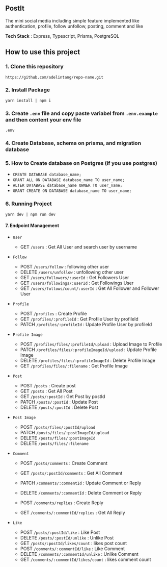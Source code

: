 ## PostIt
The mini social media including simple feature implemented like authentication, profile, follow unfollow, posting, comment and like

**Tech Stack** : Express, Typescript, Prisma, PostgreSQL

## How to use this project

### 1. Clone this repository
`https://github.com/adelintang/repo-name.git`

### 2. Install Package
`yarn install | npm i`

### 3.  Create `.env` file and copy paste variabel from `.env.example` and then content your env file
`
.env
`

### 4. Create Database, schema on prisma, and migration database

### 5. How to Create database on Postgres (if you use postgres)
- `CREATE DATABASE database_name;`
- `GRANT ALL ON DATABASE database_name TO user_name;`
- `ALTER DATABASE database_name OWNER TO user_name;`
- `GRANT CREATE ON DATABASE database_name TO user_name;`

### 6. Running Project
`yarn dev | npm run dev`

#### 7. Endpoint Management
- `User`

  - GET `/users` : Get All User and search user by username

- `Follow`

  - POST `/users/follow` : following other user
  - DELETE `/users/unfollow` : unfollowing other user
  - GET `/users/followers/:userId` : Get Followers User
  - GET `/users/followings/:userId` : Get Followings User
  - GET `/users/follows/count/:userId` : Get All Follower and Follower User

- `Profile`

  - POST `/profiles` : Create Profile
  - GET `/profiles/:profileId` : Get Profile User by profileId
  - PATCH `/profiles/:profileId` : Update Profile User by profileId

- `Profile Image`

  - POST `/profiles/files/:profileId/upload` : Upload Image to Profile
  - PATCH `/profiles/files/:profileImageId/upload` : Update Profile Image
  - DELETE `/profiles/files/:profileImageId` : Delete Profile Image
  - GET `/profiles/files/:filename` : Get Profile Image

- `Post`

  - POST `/posts` : Create post
  - GET `/posts` : Get All Post
  - GET `/posts/:postId` : Get Post by postId
  - PATCH `/posts/:postId` : Update Post
  - DELETE `/posts/:postId` : Delete Post

- `Post Image`

  - POST `/posts/files/:postId/upload`
  - PATCH `/posts/files/:postImageId/upload`
  - DELETE `/posts/files/:postImageId`
  - DELETE `/posts/files/:filename`

- `Comment`

  - POST `/posts/comments` : Create Comment
  - GET `/posts/:postId/comments` : Get All Comment
  - PATCH `/comments/:commentId` : Update Comment or Reply
  - DELETE `/comments/:commentId` : Delete Comment or Reply
  
  - POST `/comments/replies` : Create Reply
  - GET `/comments/:commentId/replies` : Get All Reply

- `Like`

  - POST `/posts/:postId/like` : Like Post
  - DELETE `/posts/:postId/unlike` : Unlike Post
  - GET `/posts/:postId/likes/count` : likes post count
  - POST `/comments/:commentId/like` : Like Comment
  - DELETE `/comments/:commentId/unlike` : Unlike Comment
  - GET `/comments/:commentId/likes/count` : likes comment count




